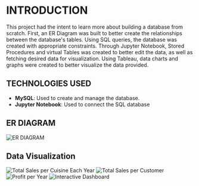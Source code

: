 # INTRODUCTION

This project had the intent to learn more about building a database from scratch. First, an ER Diagram was built to better create the relationships between the database's tables. Using SQL queries, the database was created with appropriate constraints. Through Jupyter Notebook, Stored Procedures and virtual Tables was created to better edit the data, as well as fetching desired data for visualization. Using Tableau, data charts and graphs were created to better visualize the data provided.

## TECHNOLOGIES USED

- **MySQL**: Used to create and manage the database.
- **Jupyter Notebook**: Used to connect the SQL database 

## ER DIAGRAM

![ER DIAGRAM](https://github.com/LuccaCoelho/db-capstone-project/blob/main/ER%20Diagram%20LittleLemonDB.png)

## Data Visualization

![Total Sales per Cuisine Each Year](https://github.com/LuccaCoelho/db-capstone-project/blob/main/Data%20Visualization/Cuisine%20Sales%20and%20Profit%20Bar%20Chart.png)
![Total Sales per Customer](https://github.com/LuccaCoelho/db-capstone-project/blob/main/Data%20Visualization/Customer%20Sales%20Graph.png)
![Profit per Year](https://github.com/LuccaCoelho/db-capstone-project/blob/main/Data%20Visualization/Profit%20Chart.png)
![Interactive Dashboard](https://github.com/LuccaCoelho/db-capstone-project/blob/main/Data%20Visualization/LittleLemon%20Dashboard.png)
